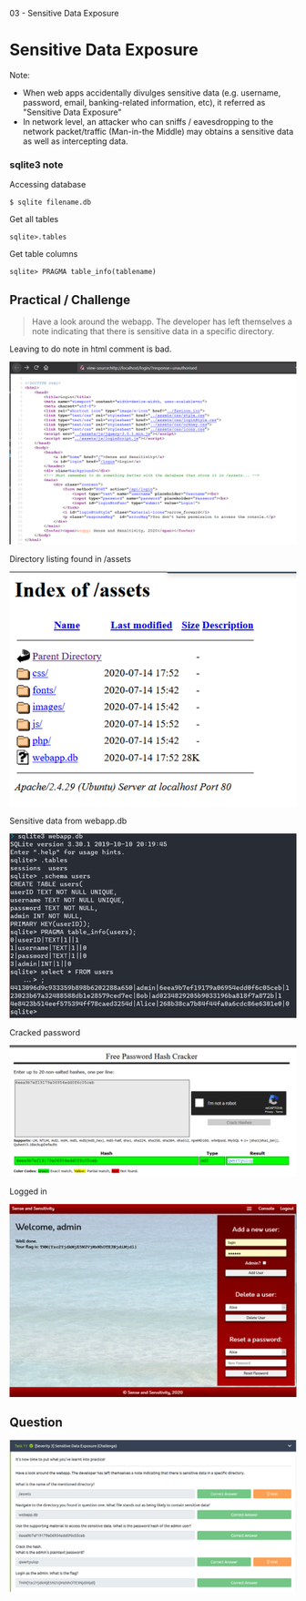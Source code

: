 03 - Sensitive Data Exposure

# Sensitive Data Exposure

Note:
- When web apps accidentally divulges sensitive data (e.g. username, password, email, banking-related information, etc), it referred as "Sensitive Data Exposure"
- In network level, an attacker who can sniffs / eavesdropping to the network packet/traffic (Man-in-the Middle) may obtains a sensitive data as well as intercepting data. 

### sqlite3 note

Accessing database 
```
$ sqlite filename.db
```

Get all tables
```
sqlite>.tables
```

Get table columns
```
sqlite> PRAGMA table_info(tablename)
```


## Practical / Challenge

> Have a look around the webapp. The developer has left themselves a note indicating that there is sensitive data in a specific directory. 

Leaving to do note in html comment is bad.

![b824e1f6739c217c5d5f6b6b3d0e4c71.png](./_resources/b3a225d7b70c497e94cad0249f6715dc.png)

Directory listing found in /assets

![41f25668b4996dfd43930d267940d65c.png](./_resources/35309165bda84666ac00df5e85052b2a.png)

Sensitive data from webapp.db

![bf5a86cbb66516f7fbd2947f95ea5e97.png](./_resources/6a26ffd5cc8442fb98fdf224c572b98c.png)

Cracked password

![c97dfeaea989999c860433fd5be3638c.png](./_resources/6d88f94accd94ab6b7d8bb015fe69343.png)

Logged in

![08139889e49309b8788033d626a2342d.png](./_resources/45b3013c9ad14ae8993459e2cf1151be.png)


## Question
![5a8a62cfb5d8d025eca64e7d898d9c83.png](./_resources/34259372b6b04c82806cfef76c72f860.png)